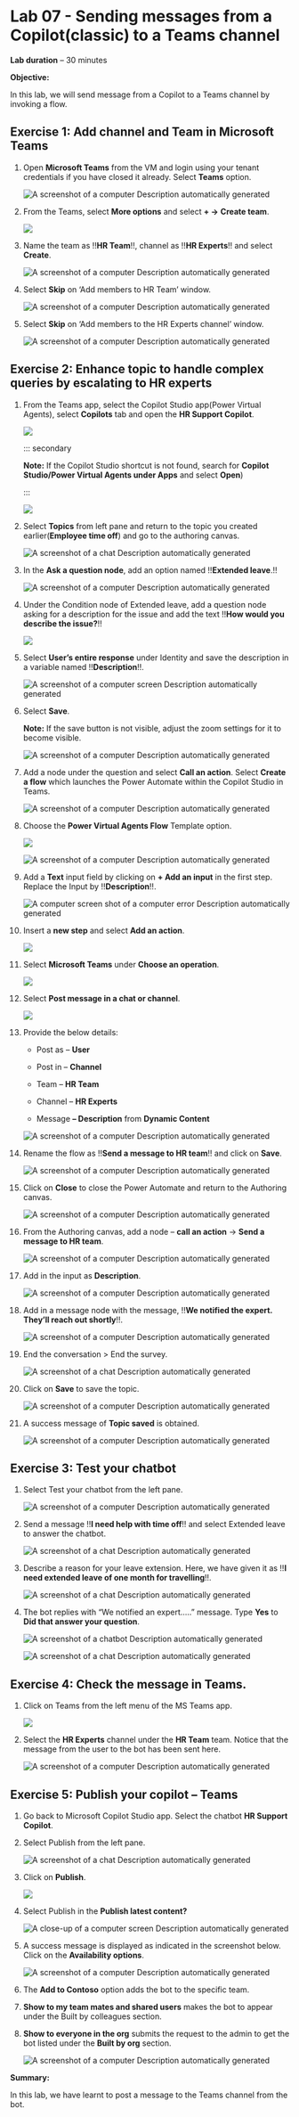 # **Lab 07 - Sending messages from a Copilot(classic) to a Teams channel**

**Lab duration** – 30 minutes

**Objective:**

In this lab, we will send message from a Copilot to a Teams channel by
invoking a flow.

## **Exercise 1: Add channel and Team in Microsoft Teams**

1.  Open **Microsoft Teams** from the VM and login using your tenant
    credentials if you have closed it already. Select **Teams** option.

    ![A screenshot of a computer Description automatically
generated](./media/image1.png)

2.  From the Teams, select **More options** and select **+ -\>** **Create team**.

    ![](./media/image41.png)

3.  Name the team as !!**HR Team**!!, channel as !!**HR Experts**!!
    and select **Create**.

    ![A screenshot of a computer Description automatically
generated](./media/image3.png)

4.  Select **Skip** on ‘Add members to HR Team’ window.

    ![A screenshot of a computer Description automatically
generated](./media/image4.png)

5.  Select **Skip** on ‘Add members to the HR Experts channel’ window.

    ![A screenshot of a computer Description automatically
generated](./media/image5.png)

## **Exercise 2: Enhance topic to handle complex queries by escalating to HR experts**

1.  From the Teams app, select the Copilot Studio app(Power Virtual
    Agents), select **Copilots** tab and open the **HR Support
    Copilot**.

    ![](./media/image6.png)

    ::: secondary
    
    **Note:** If the Copilot Studio shortcut is not found, search for **Copilot Studio/Power Virtual Agents under Apps** and select **Open**)

    :::

    ![](./media/image7.png)

2.  Select **Topics** from left pane and return to the topic you created
    earlier(**Employee time off**) and go to the authoring canvas.

    ![A screenshot of a chat Description automatically generated](./media/image8.png)

3.  In the **Ask a question node**, add an option named !!**Extended leave**.!!

    ![A screenshot of a computer Description automatically generated](./media/image9.png)

4.  Under the Condition node of Extended leave, add a question node
    asking for a description for the issue and add the text !!**How would you describe the issue?**!!

    ![](./media/image10.png)

5.  Select **User’s entire response** under Identity and save the
    description in a variable named !!**Description**!!.

    ![A screenshot of a computer screen Description automatically generated](./media/image11.png)

6.  Select **Save**.

    **Note:** If the save button is not visible, adjust the zoom settings for it to become visible. 

    ![A screenshot of a computer Description automatically generated](./media/image12.png)

7.  Add a node under the question and select **Call an action**. Select
    **Create a flow** which launches the Power Automate within the
    Copilot Studio in Teams.

    ![A screenshot of a computer Description automatically generated](./media/image13.png)

8.  Choose the **Power Virtual Agents Flow** Template option.

    ![](./media/image14.png)

    ![A screenshot of a computer Description automatically generated](./media/image15.png)

9.  Add a **Text** input field by clicking on **+ Add an input** in the
    first step. Replace the Input by !!**Description**!!.

    ![A computer screen shot of a computer error Description automatically generated](./media/image16.png)

10. Insert a **new step** and select **Add an action**.

    ![](./media/image17.png)

11. Select **Microsoft Teams** under **Choose an operation**.

    ![](./media/image18.png)

12. Select **Post message in a chat or channel**.

    ![](./media/image19.png)

13. Provide the below details:

    - Post as – **User**
    
    - Post in – **Channel**
    
    - Team – **HR Team**
    
    - Channel – **HR Experts**
    
    - Message **– Description** from **Dynamic Content**

    ![A screenshot of a computer Description automatically generated](./media/image20.png)

14. Rename the flow as !!**Send a message to HR team**!! and click on
    **Save**.

    ![A screenshot of a computer Description automatically generated](./media/image21.png)

15. Click on **Close** to close the Power Automate and return to the
    Authoring canvas.

    ![A screenshot of a computer Description automatically generated](./media/image22.png)

16. From the Authoring canvas, add a node – **call an action** -\> **Send a message to HR team**.

    ![A screenshot of a computer Description automatically generated](./media/image23.png)

17. Add in the input as **Description**.

    ![A screenshot of a computer Description automatically generated](./media/image24.png)

18. Add in a message node with the message, !!**We notified the expert. They’ll reach out shortly**!!.

    ![A screenshot of a computer Description automatically generated](./media/image25.png)

20. End the conversation \> End the survey.

    ![A screenshot of a chat Description automatically generated](./media/image26.png)

21. Click on **Save** to save the topic.

    ![A screenshot of a computer Description automatically generated](./media/image27.png)

22. A success message of **Topic saved** is obtained.

    ![A screenshot of a computer Description automatically generated](./media/image28.png)

## **Exercise 3: Test your chatbot**

1.  Select Test your chatbot from the left pane.

    ![A screenshot of a computer Description automatically generated](./media/image29.png)

2.  Send a message !!**I need help with time off**!! and select
    Extended leave to answer the chatbot.

    ![A screenshot of a chat Description automatically generated](./media/image30.png)

3.  Describe a reason for your leave extension. Here, we have given it
    as !!**I need extended leave of one month for travelling**!!.

    ![A screenshot of a chat Description automatically generated](./media/image31.png)

4.  The bot replies with “We notified an expert…..” message. Type **Yes** to **Did that answer your question**.

    ![A screenshot of a chatbot Description automatically generated](./media/image32.png)

    ![A screenshot of a chat Description automatically generated](./media/image33.png)

## **Exercise 4: Check the message in Teams.**

1.  Click on Teams from the left menu of the MS Teams app.

    ![](./media/image34.png)

2.  Select the **HR Experts** channel under the **HR Team** team. Notice
    that the message from the user to the bot has been sent here.

    ![A screenshot of a computer Description automatically generated](./media/image35.png)

## **Exercise 5: Publish your copilot – Teams**

1.  Go back to Microsoft Copilot Studio app. Select the chatbot **HR
    Support Copilot**.

2.  Select Publish from the left pane.

    ![A screenshot of a chat Description automatically generated](./media/image36.png)

3.  Click on **Publish**.

    ![](./media/image37.png)

4.  Select Publish in the **Publish latest content?**

    ![A close-up of a computer screen Description automatically generated](./media/image38.png)

5.  A success message is displayed as indicated in the screenshot below. Click on the
    **Availability options**.

    ![A screenshot of a computer Description automatically generated](./media/image39.png)

6.  The **Add to Contoso** option adds the bot to the specific team.

7.  **Show to my team mates and shared users** makes the bot to appear
    under the Built by colleagues section.

8.  **Show to everyone in the org** submits the request to the admin to
    get the bot listed under the **Built by org** section.

    ![A screenshot of a computer Description automatically generated](./media/image40.png)

**Summary:**

In this lab, we have learnt to post a message to the Teams channel from
the bot.
